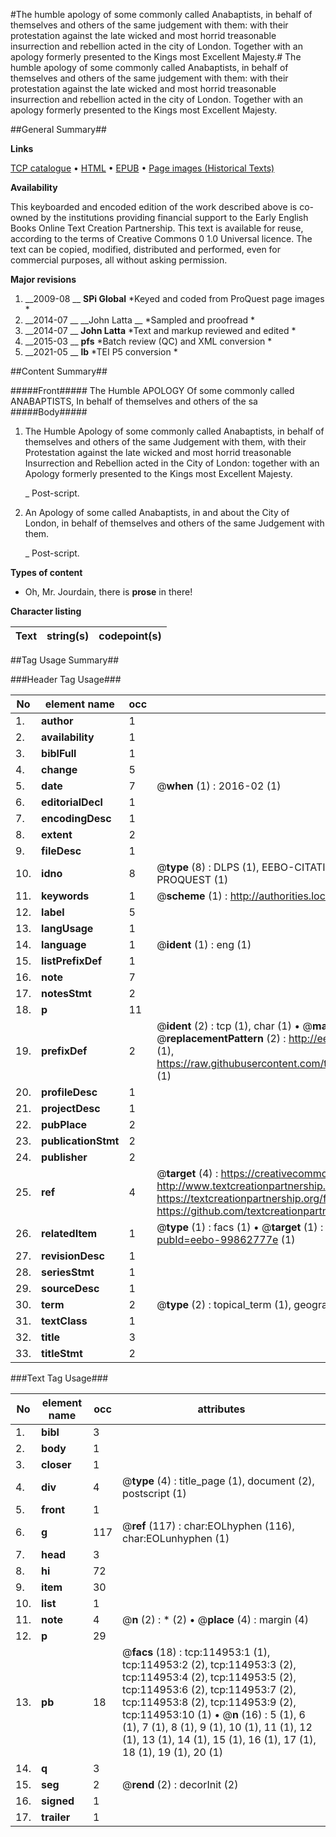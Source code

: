 #The humble apology of some commonly called Anabaptists, in behalf of themselves and others of the same judgement with them: with their protestation against the late wicked and most horrid treasonable insurrection and rebellion acted in the city of London. Together with an apology formerly presented to the Kings most Excellent Majesty.#
The humble apology of some commonly called Anabaptists, in behalf of themselves and others of the same judgement with them: with their protestation against the late wicked and most horrid treasonable insurrection and rebellion acted in the city of London. Together with an apology formerly presented to the Kings most Excellent Majesty.

##General Summary##

**Links**

[TCP catalogue](http://www.ota.ox.ac.uk/tcp/)  • 
[HTML](http://tei.it.ox.ac.uk/tcp/Texts-HTML/free/A86/A86732.html)  • 
[EPUB](http://tei.it.ox.ac.uk/tcp/Texts-EPUB/free/A86/A86732.epub) • 
[Page images (Historical Texts)](https://historicaltexts.jisc.ac.uk/eebo-99862777e)

**Availability**

This keyboarded and encoded edition of the work described above is co-owned by the
    institutions providing financial support to the Early English Books Online Text Creation
    Partnership. This text is available for reuse, according to the terms of  Creative Commons 0 1.0 Universal
    licence. The text can be copied, modified, distributed and performed, even for commercial
    purposes, all without asking permission.

**Major revisions**

1. __2009-08 __ __SPi Global__ *Keyed and coded from ProQuest page images *
1. __2014-07 __ __John Latta __ *Sampled and proofread *
1. __2014-07 __ __John Latta__ *Text and markup reviewed and edited *
1. __2015-03 __ __pfs__ *Batch review (QC) and XML conversion *
1. __2021-05 __ __lb__ *TEI P5 conversion *

##Content Summary##

#####Front#####
The Humble APOLOGY Of some commonly called ANABAPTISTS, In behalf of themselves and others of the sa
#####Body#####

1. The Humble Apology of some commonly called Anabaptists, in behalf of themselves and others of the same Judgement with them, with their Protestation against the late wicked and most horrid treasonable Insurrection and Rebellion acted in the City of London: together with an Apology formerly presented to the Kings most Excellent Majesty.

    _ Post-script.

1. An Apology of some called Anabaptists, in and about the City of London, in behalf of themselves and others of the same Judgement with them.

    _ Post-script.

**Types of content**

  * Oh, Mr. Jourdain, there is **prose** in there!

**Character listing**


|Text|string(s)|codepoint(s)|
|---|---|---|

##Tag Usage Summary##

###Header Tag Usage###

|No|element name|occ|attributes|
|---|---|---|---|
|1.|__author__|1||
|2.|__availability__|1||
|3.|__biblFull__|1||
|4.|__change__|5||
|5.|__date__|7| @__when__ (1) : 2016-02 (1)|
|6.|__editorialDecl__|1||
|7.|__encodingDesc__|1||
|8.|__extent__|2||
|9.|__fileDesc__|1||
|10.|__idno__|8| @__type__ (8) : DLPS (1), EEBO-CITATION (1), VID (1), EEBO-PROQUEST (1), STC (3), PROQUEST (1)|
|11.|__keywords__|1| @__scheme__ (1) : http://authorities.loc.gov/ (1)|
|12.|__label__|5||
|13.|__langUsage__|1||
|14.|__language__|1| @__ident__ (1) : eng (1)|
|15.|__listPrefixDef__|1||
|16.|__note__|7||
|17.|__notesStmt__|2||
|18.|__p__|11||
|19.|__prefixDef__|2| @__ident__ (2) : tcp (1), char (1)  •  @__matchPattern__ (2) : ([0-9\-]+):([0-9IVX]+) (1), (.+) (1)  •  @__replacementPattern__ (2) : http://eebo.chadwyck.com/downloadtiff?vid=$1&page=$2 (1), https://raw.githubusercontent.com/textcreationpartnership/Texts/master/tcpchars.xml#$1 (1)|
|20.|__profileDesc__|1||
|21.|__projectDesc__|1||
|22.|__pubPlace__|2||
|23.|__publicationStmt__|2||
|24.|__publisher__|2||
|25.|__ref__|4| @__target__ (4) : https://creativecommons.org/publicdomain/zero/1.0/ (1), http://www.textcreationpartnership.org/docs/. (1), https://textcreationpartnership.org/faq/#faq05 (1), https://github.com/textcreationpartnership (1)|
|26.|__relatedItem__|1| @__type__ (1) : facs (1)  •  @__target__ (1) : https://data.historicaltexts.jisc.ac.uk/view?pubId=eebo-99862777e (1)|
|27.|__revisionDesc__|1||
|28.|__seriesStmt__|1||
|29.|__sourceDesc__|1||
|30.|__term__|2| @__type__ (2) : topical_term (1), geographic_name (1)|
|31.|__textClass__|1||
|32.|__title__|3||
|33.|__titleStmt__|2||


###Text Tag Usage###

|No|element name|occ|attributes|
|---|---|---|---|
|1.|__bibl__|3||
|2.|__body__|1||
|3.|__closer__|1||
|4.|__div__|4| @__type__ (4) : title_page (1), document (2), postscript (1)|
|5.|__front__|1||
|6.|__g__|117| @__ref__ (117) : char:EOLhyphen (116), char:EOLunhyphen (1)|
|7.|__head__|3||
|8.|__hi__|72||
|9.|__item__|30||
|10.|__list__|1||
|11.|__note__|4| @__n__ (2) : * (2)  •  @__place__ (4) : margin (4)|
|12.|__p__|29||
|13.|__pb__|18| @__facs__ (18) : tcp:114953:1 (1), tcp:114953:2 (2), tcp:114953:3 (2), tcp:114953:4 (2), tcp:114953:5 (2), tcp:114953:6 (2), tcp:114953:7 (2), tcp:114953:8 (2), tcp:114953:9 (2), tcp:114953:10 (1)  •  @__n__ (16) : 5 (1), 6 (1), 7 (1), 8 (1), 9 (1), 10 (1), 11 (1), 12 (1), 13 (1), 14 (1), 15 (1), 16 (1), 17 (1), 18 (1), 19 (1), 20 (1)|
|14.|__q__|3||
|15.|__seg__|2| @__rend__ (2) : decorInit (2)|
|16.|__signed__|1||
|17.|__trailer__|1||
